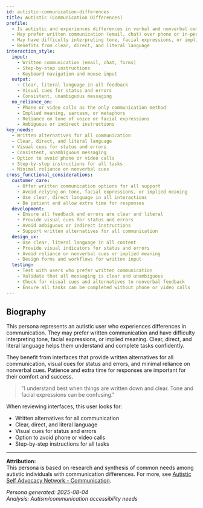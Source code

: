 ```yaml
---
id: autistic-communication-differences
title: Autistic (Communication Differences)
profile:
  - Is autistic and experiences differences in verbal and nonverbal communication
  - May prefer written communication (email, chat) over phone or in-person conversation
  - May have difficulty interpreting tone, facial expressions, or implied meaning
  - Benefits from clear, direct, and literal language
interaction_style:
  input:
    - Written communication (email, chat, forms)
    - Step-by-step instructions
    - Keyboard navigation and mouse input
  output:
    - Clear, literal language in all feedback
    - Visual cues for status and errors
    - Consistent, unambiguous messaging
  no_reliance_on:
    - Phone or video calls as the only communication method
    - Implied meaning, sarcasm, or metaphors
    - Reliance on tone of voice or facial expressions
    - Ambiguous or indirect instructions
key_needs:
  - Written alternatives for all communication
  - Clear, direct, and literal language
  - Visual cues for status and errors
  - Consistent, unambiguous messaging
  - Option to avoid phone or video calls
  - Step-by-step instructions for all tasks
  - Minimal reliance on nonverbal cues
cross_functional_considerations:
  customer_care:
    - Offer written communication options for all support
    - Avoid relying on tone, facial expressions, or implied meaning
    - Use clear, direct language in all interactions
    - Be patient and allow extra time for responses
  development:
    - Ensure all feedback and errors are clear and literal
    - Provide visual cues for status and errors
    - Avoid ambiguous or indirect instructions
    - Support written alternatives for all communication
  design_ux:
    - Use clear, literal language in all content
    - Provide visual indicators for status and errors
    - Avoid reliance on nonverbal cues or implied meaning
    - Design forms and workflows for written input
  testing:
    - Test with users who prefer written communication
    - Validate that all messaging is clear and unambiguous
    - Check for visual cues and alternatives to nonverbal feedback
    - Ensure all tasks can be completed without phone or video calls
---
```


## Biography

This persona represents an autistic user who experiences differences in communication. They may prefer written communication and have difficulty interpreting tone, facial expressions, or implied meaning. Clear, direct, and literal language helps them understand and complete tasks confidently.

They benefit from interfaces that provide written alternatives for all communication, visual cues for status and errors, and minimal reliance on nonverbal cues. Patience and extra time for responses are important for their comfort and success.

> "I understand best when things are written down and clear. Tone and facial expressions can be confusing."

When reviewing interfaces, this user looks for:
- Written alternatives for all communication
- Clear, direct, and literal language
- Visual cues for status and errors
- Option to avoid phone or video calls
- Step-by-step instructions for all tasks

---

**Attribution:**  
This persona is based on research and synthesis of common needs among autistic individuals with communication differences. For more, see [Autistic Self Advocacy Network - Communication](https://autisticadvocacy.org/).

*Persona generated: 2025-08-04*  
*Analysis: Autism/communication accessibility needs*
